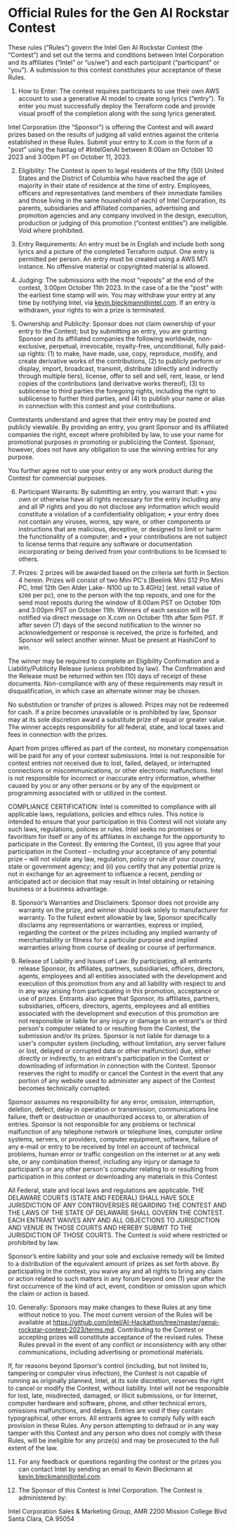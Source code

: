 # Official Rules for the Gen AI Rockstar Contest 

These rules (“Rules”) govern the Intel Gen AI Rockstar Contest (the “Contest”) and set out the terms and conditions between Intel Corporation and its affiliates (“Intel” or “us/we”) and each participant (“participant” or “you”).  A submission to this contest constitutes your acceptance of these Rules.

1.	How to Enter: The contest requires participants to use their own AWS account to use a generative AI model to create song lyrics (“entry”).  To enter you must successfully deploy the Terraform code and provide visual prooff of the completion along with the song lyrics generated.

Intel Corporation (the “Sponsor”) is offering the Contest and will award prizes based on the results of judging all valid entries against the criteria established in these Rules.  Submit your entry to X.com in the form of a "post" using the hastag of #IntelGenAI between 8:00am on October 10 2023 and 3:00pm PT on October 11, 2023.

2.	Eligibility: The Contest is open to legal residents of the fifty (50) United States and the District of Columbia who have reached the age of majority in their state of residence at the time of entry. Employees, officers and representatives (and members of their immediate families and those living in the same household of each) of Intel Corporation, its parents, subsidiaries and affiliated companies, advertising and promotion agencies and any company involved in the design, execution, production or judging of this promotion (“contest entities”) are ineligible. Void where prohibited.

3.	Entry Requirements: An entry must be in English and include both song lyrics and a picture of the completed Terraform output. One entry is permitted per person. An entry must be created using a AWS M7i instance. No offensive material or copyrighted material is allowed.

4.	Judging: The submissions with the most "reposts" at the end of the contest, 3:00pm October 11th 2023.  In the case of a tie the "post" with the earliest time stamp will win. 
You may withdraw your entry at any time by notifying Intel, via kevin.bleckmann@intel.com. If an entry is withdrawn, your rights to win a prize is terminated.

5.	Ownership and Publicity:  Sponsor does not claim ownership of your entry to the Contest; but by submitting an entry, you are granting Sponsor and its affiliated companies the following worldwide, non-exclusive, perpetual, irrevocable, royalty-free, unconditional, fully paid-up rights: (1) to make, have made, use, copy, reproduce, modify, and create derivative works of the contributions, (2) to publicly perform or display, import, broadcast, transmit, distribute (directly and indirectly through multiple tiers), license, offer to sell and sell, rent, lease, or lend copies of the contributions (and derivative works thereof), (3) to sublicense to third parties the foregoing rights, including the right to sublicense to further third parties, and (4) to publish your name or alias in connection with this contest and your contributions.

Contestants understand and agree that their entry may be posted and publicly viewable. By providing an entry, you grant Sponsor and its affiliated companies the right, except where prohibited by law, to use your name for promotional purposes in promoting or publicizing the Contest. Sponsor, however, does not have any obligation to use the winning entries for any purpose.

You further agree not to use your entry or any work product during the Contest for commercial purposes.

6.	Participant Warrants: By submitting an entry, you warrant that:
•	you own or otherwise have all rights necessary for the entry including any and all IP rights and you do not disclose any information which would constitute a violation of a confidentiality obligation;
•	your entry does not contain any viruses, worms, spy ware, or other components or instructions that are malicious, deceptive, or designed to limit or harm the functionality of a computer; and
•	your contributions are not subject to license terms that require any software or documentation incorporating or being derived from your contributions to be licensed to others.


7.	Prizes: 2 prizes will be awarded based on the criteria set forth in Section 4 herein.  Prizes will consist of two Mini PC's [Beelink Mini S12 Pro Mini PC, Intel 12th Gen Alder Lake- N100 up to 3.4GHz] (est. retail value of `$200` per pc), one to the person with the top reposts, and one for the send most reposts during the window of 8:00am PST on October 10th and 3:00pm PST on October 11th. Winners of each session will be notified via direct message on X.com on October 11th after 5pm PST.  If after seven (7) days of the second notification to the winner no acknowledgement or response is received, the prize is forfeited, and Sponsor will select another winner. Must be present at HashiConf to win.

The winner may be required to complete an Eligibility Confirmation and a Liability/Publicity Release (unless prohibited by law). The Confirmation and the Release must be returned within ten (10) days of receipt of these documents.  Non-compliance with any of these requirements may result in disqualification, in which case an alternate winner may be chosen.

No substitution or transfer of prizes is allowed.  Prizes may not be redeemed for cash.  If a prize becomes unavailable or is prohibited by law, Sponsor may at its sole discretion award a substitute prize of equal or greater value. The winner accepts responsibility for all federal, state, and local taxes and fees in connection with the prizes.  

Apart from prizes offered as part of the contest, no monetary compensation will be paid for any of your contest submissions. Intel is not responsible for contest entries not received due to lost, failed, delayed, or interrupted connections or miscommunications, or other electronic malfunctions. Intel is not responsible for incorrect or inaccurate entry information, whether caused by you or any other persons or by any of the equipment or programming associated with or utilized in the contest.

COMPLIANCE CERTIFICATION: Intel is committed to compliance with all applicable laws, regulations, policies and ethics rules. This notice is intended to ensure that your participation in this Contest will not violate any such laws, regulations, policies or rules. Intel seeks no promises or favoritism for itself or any of its affiliates in exchange for the opportunity to participate in the Contest.  By entering the Contest, (i) you agree that your participation in the Contest – including your acceptance of any potential prize – will not violate any law, regulation, policy or rule of your country, state or government agency; and (ii) you certify that any potential prize is not in exchange for an agreement to influence a recent, pending or anticipated act or decision that may result in Intel obtaining or retaining business or a business advantage.


8.	Sponsor’s Warranties and Disclaimers:  Sponsor does not provide any warranty on the prize, and winner should look solely to manufacturer for warranty. To the fullest extent allowable by law, Sponsor specifically disclaims any representations or warranties, express or implied, regarding the contest or the prizes including any implied warranty of merchantability or fitness for a particular purpose and implied warranties arising from course of dealing or course of performance.


9.	Release of Liability and Issues of Law: By participating, all entrants release Sponsor, its affiliates, partners, subsidiaries, officers, directors, agents, employees and all entities associated with the development and execution of this promotion from any and all liability with respect to and in any way arising from participating in this promotion, acceptance or use of prizes.   Entrants also agree that Sponsor, its affiliates, partners, subsidiaries, officers, directors, agents, employees and all entities associated with the development and execution of this promotion are not responsible or liable for any injury or damage to an entrant's or third person's computer related to or resulting from the Contest, the submission and/or its prizes.   Sponsor is not liable for damage to a user's computer system (including, without limitation, any server failure or lost, delayed or corrupted data or other malfunction) due, either directly or indirectly, to an entrant's participation in the Contest or downloading of information in connection with the Contest.  Sponsor reserves the right to modify or cancel the Contest in the event that any portion of any website used to administer any aspect of the Contest becomes technically corrupted.

Sponsor assumes no responsibility for any error, omission, interruption, deletion, defect, delay in operation or transmission, communications line failure, theft or destruction or unauthorized access to, or alteration of entries. Sponsor is not responsible for any problems or technical malfunction of any telephone network or telephone lines, computer online systems, servers, or providers, computer equipment, software, failure of any e-mail or entry to be received by Intel on account of technical problems, human error or traffic congestion on the internet or at any web site, or any combination thereof, including any injury or damage to participant's or any other person's computer relating to or resulting from participation in this contest or downloading any materials in this Contest

All Federal, state and local laws and regulations are applicable. THE DELAWARE COURTS (STATE AND FEDERAL) SHALL HAVE SOLE JURISDICTION OF ANY CONTROVERSIES REGARDING THE CONTEST AND THE LAWS OF THE STATE OF DELAWARE SHALL GOVERN THE CONTEST.   EACH ENTRANT WAIVES ANY AND ALL OBJECTIONS TO JURISDICTION AND VENUE IN THOSE COURTS AND HEREBY SUBMIT TO THE JURISDICTION OF THOSE COURTS.  The Contest is void where restricted or prohibited by law.

Sponsor’s entire liability and your sole and exclusive remedy will be limited to a distribution of the equivalent amount of prizes as set forth above. By participating in the contest, you waive any and all rights to bring any claim or action related to such matters in any forum beyond one (1) year after the first occurrence of the kind of act, event, condition or omission upon which the claim or action is based.


10.	Generally:  Sponsors may make changes to these Rules at any time without notice to you. The most current version of the Rules will be available at https://github.com/intel/AI-Hackathon/tree/master/genai-rockstar-contest-2023/terms.md. Contributing to the Contest or accepting prizes will constitute acceptance of the revised rules.  These Rules prevail in the event of any conflict or inconsistency with any other communications, including advertising or promotional materials.

If, for reasons beyond Sponsor’s control (including, but not limited to, tampering or computer virus infection), the Contest is not capable of running as originally planned, Intel, at its sole discretion, reserves the right to cancel or modify the Contest, without liability.  Intel will not be responsible for lost, late, misdirected, damaged, or illicit submissions, or for Internet, computer hardware and software, phone, and other technical errors, omissions malfunctions, and delays. Entries are void if they contain typographical, other errors.  All entrants agree to comply fully with each provision in these Rules.  Any person attempting to defraud or in any way tamper with this Contest and any person who does not comply with these Rules, will be ineligible for any prize(s) and may be prosecuted to the full extent of the law. 

11.	For any feedback or questions regarding the contest or the prizes you can contact Intel by sending an email to Kevin Bleckmann at kevin.bleckmann@intel.com.

12.	The Sponsor of this Contest is Intel Corporation. The Contest is administered by:

Intel Corporation
Sales & Marketing Group, AMR
2200 Mission College Blvd
Santa Clara, CA 95054


